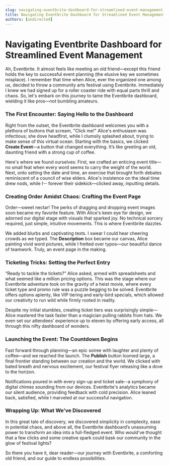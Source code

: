 ```yaml
---
slug: navigating-eventbrite-dashboard-for-streamlined-event-management
title: Navigating Eventbrite Dashboard for Streamlined Event Management
authors: [undirected]
---
```


# Navigating Eventbrite Dashboard for Streamlined Event Management

Ah, Eventbrite. It almost feels like meeting an old friend—except this friend holds the key to successful event planning (the elusive key we sometimes misplace). I remember that time when Alice, ever the organized one among us, decided to throw a community arts festival using Eventbrite. Immediately I knew we had signed up for a roller coaster ride with equal parts thrill and chaos. So, let's embark on this journey to tame the Eventbrite dashboard, wielding it like pros—not bumbling amateurs.

### The First Encounter: Saying Hello to the Dashboard

Right from the outset, the Eventbrite dashboard welcomes you with a plethora of buttons that scream, "Click me!" Alice's enthusiasm was infectious; she dove headfirst, while I clumsily splashed about, trying to make sense of this virtual ocean. Starting with the basics, we clicked **Create Event**—a button that changed everything. It’s like greeting an old, daunting friend with a strong cup of coffee. 

Here's where we found ourselves: First, we crafted an enticing event title—no small feat when every word seems to carry the weight of the world. Next, onto setting the date and time, an exercise that brought forth debates reminiscent of a council of wise elders. Alice's insistence on the ideal time drew nods, while I-- forever their sidekick—clicked away, inputting details. 

### Creating Order Amidst Chaos: Crafting the Event Page

Order—sweet nectar! The perks of dragging and dropping event images soon became my favorite feature. With Alice's keen eye for design, we adorned our digital stage with visuals that sparked joy. No technical sorcery required, just simple, intuitive movements. This is where Eventbrite dazzles. 

We added blurbs and captivating texts. I swear I could hear cheering crowds as we typed. The **Description** box became our canvas, Alice painting vivid word pictures, while I fretted over typos—our beautiful dance of teamwork. Truly, an event page in the making.

### Ticketing Tricks: Setting the Perfect Entry

“Ready to tackle the tickets?” Alice asked, armed with spreadsheets and what seemed like a million pricing options. This was the stage where our Eventbrite adventure took on the gravity of a heist movie, where every ticket type and promo rule was a puzzle begging to be solved. Eventbrite offers options aplenty, like VIP tiering and early-bird specials, which allowed our creativity to run wild while firmly rooted in reality. 

Despite my initial stumbles, creating ticket tiers was surprisingly simple—Alice mastered the task faster than a magician pulling rabbits from hats. We even set our attendees’ experience up to eleven by offering early access, all through this nifty dashboard of wonders.

### Launching the Event: The Countdown Begins

Fast forward through planning—an epic soiree with laughter and plenty of coffee—and we reached the launch. The **Publish** button loomed large, a final frontier standing between our creation and the world. We clicked with bated breath and nervous excitement, our festival flyer releasing like a dove to the horizon.

Notifications poured in with every sign-up and ticket sale--a symphony of digital chimes sounding from our devices. Eventbrite's analytics became our silent audience, providing feedback with cold precision. Alice leaned back, satisfied, while I marveled at our successful navigation.

### Wrapping Up: What We’ve Discovered 

In this great tale of discovery, we discovered simplicity in complexity, ease in potential chaos, and above all, the Eventbrite dashboard’s unassuming power to transform an idea into a full-fledged event. Who would've thought that a few clicks and some creative spark could bask our community in the glow of festival lights?

So there you have it, dear reader—our journey with Eventbrite, a comforting old friend, and our guide to endless possibilities.